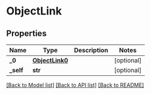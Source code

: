 # ObjectLink

## Properties
Name | Type | Description | Notes
------------ | ------------- | ------------- | -------------
**_0** | [**ObjectLink0**](ObjectLink0.md) |  | [optional] 
**_self** | **str** |  | [optional] 

[[Back to Model list]](../README.md#documentation-for-models) [[Back to API list]](../README.md#documentation-for-api-endpoints) [[Back to README]](../README.md)


